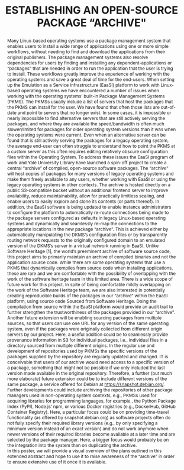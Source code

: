 ---
abstract: "Many Linux-based operating systems use a package management system that
  enables users to install a wide range of applications using one or more simple workflows,
  without needing to find and download the applications from their original publishers.
  The package management systems also resolve dependencies for users by finding and
  installing any dependent-applications or “packages” that are needed in order to
  run the application that the user is trying to install.  These workflows greatly
  improve the experience of working with the operating systems and save a great deal
  of time for the end-users. When setting up the Emulation as a Service Infrastructure
  (EaaSI) platform to work with Linux-based operating systems we have encountered
  a number of issues when working with the operating systems’ built-in Package Management
  Systems (PKMS). The PKMSs usually include a list of servers that host the packages
  that the PKMS can install for the user. We have found that often those lists are
  out-of-date and point to servers that no longer exist. In some cases, it is impossible
  or nearly impossible to find alternative servers that are still actively serving
  the packages, and where they are available the speed/bandwidth is often much slower/limited
  for packages for older operating system versions than it was when the operating
  systems were current. Even when an alternative server can be found that is still
  actively serving the packages for a legacy operating system, the average end-user
  can often struggle to understand how to point the PKMS at a custom server as this
  often requires editing relatively obscure configuration files within the Operating
  System. \nTo address these issues the EaaSI program of work and Yale University
  Library have launched a spin-off project to create a central “archive”  of compiled,
  open-source software packages. The “archive” will host copies of packages for many
  versions of legacy operating systems and make them freely available to any users,
  whether working with EaaSI or using the legacy operating systems in other contexts.
  The archive is hosted directly on a public S3-compatible bucket without an additional
  frontend server to improve availability, reduce maintainability, allow for practically
  limitless scaling, and enable users to easily explore and clone its contents (or
  parts thereof). In addition, the EaaSI software is being updated to enable instance
  administrators to configure the platform to automatically re-route connections being
  made to the package servers configured as defaults in legacy Linux-based operating
  systems and dynamically and seamlessly re-map the connections to the appropriate
  locations in the new package “archive”. This is achieved either by automatically
  manipulating the DKMS’s configuration files or by transparently routing network
  requests to the originally configured domain to an emulated version of the DKMS’s
  server in a virtual network running in EaaSI.\nUnlike Software Heritage [1], the
  world’s preeminent archive of software source code, this project aims to primarily
  maintain an archive of compiled binaries and not the application source code. While
  there are some operating systems that use a PKMS that dynamically compiles from
  source code when installing applications, these are rare  and we are comfortable
  with the possibility of overlapping with the work of the software heritage team
  in this limited area. \nThere is a wide scope of future work for this project. In
  spite of being comfortable mildly overlapping on the work of the Software Heritage
  team, we are also interested in potentially creating reproducible builds of the
  packages in our “archive” within the EaaSI platform, using source code Sourced from
  Software Heritage. Doing the compilation from source within the EaaSI platform would
  provide an audit trail to further strengthen the trustworthiness of the packages
  provided in our “archive”.\nAnother future extension will be enabling sourcing packages
  from multiple sources, so that users can use one URL for any version of the same
  operating system, even if the packages were originally collected from different
  origin servers by our project. Here, a useful addition could be to seamlessly provide
  provenance information in S3 for individual packages, i.e., individual files in
  a directory sourced from multiple different origins.\nIn the regular use and development
  of repositories used by PKMSs the specific versions of the packages supplied by
  the repository are regularly updated and changed. IT is conceivable that users of
  our archive would need access to a specific version of a package, something that
  might not be possible if we only included the last version made available in the
  original repository. Therefore, a further (but much more elaborate) future extension
  could be to include different versions of the same package, a service offered for
  Debian at https://snapshot.debian.org/.\nFurther developments could include archiving
  the repositories of other package managers used in non-operating system contexts,
  e.g., PKMSs used for acquiring libraries for programming languages, for example.,
  the Python Package Index (PyPI), Node.js’ npm, or various Docker registries (e.g.,
  DockerHub, GitHub Container Registry). Here, a particular focus could be on providing
  time-travel functionality (as offered by snapshot.debian.org) as software projects
  often do not fully specify their required library versions (e.g., by only specifying
  a minimum version instead of an exact version) and do not work anymore when newer
  versions of their required libraries become available at a later time and are selected
  by the package manager. Here, a bigger focus would probably be on the integration
  into the system than on duplicating the archive.\n\nIn this poster, we will provide
  a visual overview of the plans outlined in this extended abstract and hope to use
  it to raise awareness of the “archive” in order to ensure extensive use of it once
  it is available."
creators:
- Cochrane, Euan
- Gieschke, Rafael
date: null
document_url: https://www.ideals.illinois.edu/items/128268/bitstreams/428901/data.pdf
grand_parent: iPRES
institutions: []
keywords:
- emulation
- software preservation
- open-source
landing_page_url: https://hdl.handle.net/2142/121064
language: eng
layout: publication
license: CC-BY 4.0 International
notes_url: null
parent: iPRES 2023
presentation_url: null
publication_type: unknown
size: null
source_name: iPRES
title: ESTABLISHING AN OPEN-SOURCE PACKAGE “ARCHIVE"
year: 2023
---